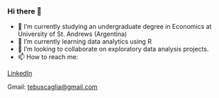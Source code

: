 ### Hi there 👋

- 🔭 I’m currently studying an undergraduate degree in Economics at University of St. Andrews (Argentina)
- 🌱 I’m currently learning data analytics using R
- 👯 I’m looking to collaborate on exploratory data analysis projects.
- 📫 How to reach me: 

[LinkedIn](https://www.linkedin.com/in/tomas-buscaglia-1a07111bb/)

Gmail: tebuscaglia@gmail.com


